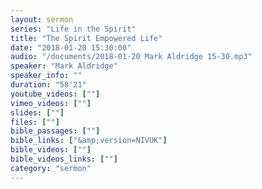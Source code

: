 ```yaml
---
layout: sermon
series: "Life in the Spirit"
title: "The Spirit Empowered Life"
date: "2018-01-20 15:30:00"
audio: "/documents/2018-01-20 Mark Aldridge 15-30.mp3"
speaker: "Mark Aldridge"
speaker_info: ""
duration: "58'21"
youtube_videos: [""]
vimeo_videos: [""]
slides: [""]
files: [""]
bible_passages: [""]
bible_links: ["&amp;version=NIVUK"]
bible_videos: [""]
bible_videos_links: [""]
category: "sermon"
---
```


